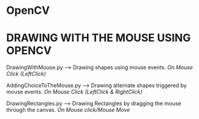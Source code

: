 # OpenCV
# DRAWING WITH THE MOUSE USING OPENCV

DrawingWithMouse.py --> Drawing shapes using mouse events. *On Mouse Click (LeftClick)*


AddingChoiceToTheMouse.py --> Drawing alternate shapes triggered by mouse events. *On Mouse Click (LeftClick & RightClick)*


DrawingRectangles.py --> Drawing Rectangles by dragging the mouse through the canvas. *On Mouse click/Mouse Move*
